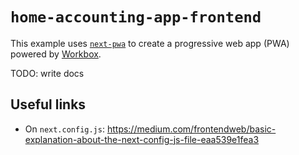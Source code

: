 # `home-accounting-app-frontend`

This example uses [`next-pwa`](https://github.com/shadowwalker/next-pwa) to create a progressive web app (PWA) powered by [Workbox](https://developers.google.com/web/tools/workbox/).

TODO: write docs

## Useful links

-   On `next.config.js`: https://medium.com/frontendweb/basic-explanation-about-the-next-config-js-file-eaa539e1fea3
